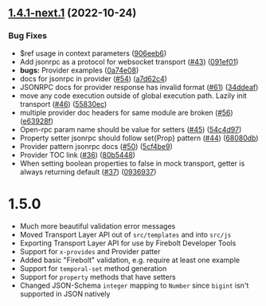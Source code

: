 ## [1.4.1-next.1](https://github.com/rdkcentral/firebolt-openrpc/compare/v1.4.0...v1.4.1-next.1) (2022-10-24)


### Bug Fixes

* $ref usage in context parameters ([906eeb6](https://github.com/rdkcentral/firebolt-openrpc/commit/906eeb6c3750594dd18e0c88a4ad86d22ad13897))
* Add jsonrpc as a protocol for websocket transport ([#43](https://github.com/rdkcentral/firebolt-openrpc/issues/43)) ([091ef01](https://github.com/rdkcentral/firebolt-openrpc/commit/091ef01a141e6d5d5231694a162290dc89b73391))
* **bugs:** Provider examples ([0a74e08](https://github.com/rdkcentral/firebolt-openrpc/commit/0a74e0880c175b5a29e5666e0bdf08a2f3b3dd8a))
* docs for jsonrpc in provider ([#54](https://github.com/rdkcentral/firebolt-openrpc/issues/54)) ([a7d62c4](https://github.com/rdkcentral/firebolt-openrpc/commit/a7d62c432eebc3c839b6ae779693932ee0335219))
* JSONRPC docs for provider response has invalid format ([#61](https://github.com/rdkcentral/firebolt-openrpc/issues/61)) ([34ddeaf](https://github.com/rdkcentral/firebolt-openrpc/commit/34ddeaf7345074a894f901464d366b6eb4488e51))
* move any code execution outside of global execution path. Lazily init transport ([#46](https://github.com/rdkcentral/firebolt-openrpc/issues/46)) ([55830ec](https://github.com/rdkcentral/firebolt-openrpc/commit/55830ec56cef9e73b9712ed73f9c81c6403743f8))
* multiple provider doc headers for same module are broken ([#56](https://github.com/rdkcentral/firebolt-openrpc/issues/56)) ([e63928f](https://github.com/rdkcentral/firebolt-openrpc/commit/e63928f5160c9d4227f3207c8a7c90495245ff7a))
* Open-rpc param name should be value for setters ([#45](https://github.com/rdkcentral/firebolt-openrpc/issues/45)) ([54c4d97](https://github.com/rdkcentral/firebolt-openrpc/commit/54c4d97c1789c2339a94612a7906b1f7e859d43b))
* Property setter jsonrpc should follow set{Prop} pattern ([#44](https://github.com/rdkcentral/firebolt-openrpc/issues/44)) ([68080db](https://github.com/rdkcentral/firebolt-openrpc/commit/68080dba85be1a8da5442c60cec1c861997f8ca8))
* Provider pattern jsonrpc docs ([#50](https://github.com/rdkcentral/firebolt-openrpc/issues/50)) ([5cf4be9](https://github.com/rdkcentral/firebolt-openrpc/commit/5cf4be9601469add06ce7585233b9f2f758fba32))
* Provider TOC link ([#36](https://github.com/rdkcentral/firebolt-openrpc/issues/36)) ([80b5448](https://github.com/rdkcentral/firebolt-openrpc/commit/80b54486e21c7a33cfd28f1cef83680f10081a0f))
* When setting boolean properties to false in mock transport, getter is always returning default ([#37](https://github.com/rdkcentral/firebolt-openrpc/issues/37)) ([0936937](https://github.com/rdkcentral/firebolt-openrpc/commit/09369375b25957977aef01ed124b728f85e32e5c))

# 1.5.0

- Much more beautiful validation error messages
- Moved Transport Layer API out of `src/templates` and into `src/js`
- Exporting Transport Layer API for use by Firebolt Developer Tools
- Support for `x-provides` and Provider patter
- Added basic "Firebolt" validation, e.g. require at least one example
- Support for `temporal-set` method generation
- Support for `property` methods that have setters
- Changed JSON-Schema `integer` mapping to `Number` since `bigint` isn't supported in JSON natively
